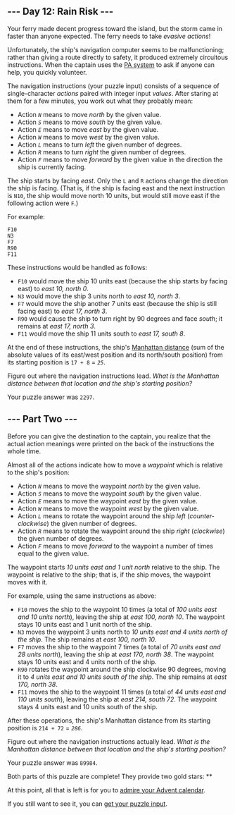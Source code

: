 ## \--- Day 12: Rain Risk ---

Your ferry made decent progress toward the island, but the storm came in faster than anyone expected. The ferry needs to take _evasive actions_!

Unfortunately, the ship's navigation computer seems to be malfunctioning; rather than giving a route directly to safety, it produced extremely circuitous instructions. When the captain uses the [PA system](https://en.wikipedia.org/wiki/Public_address_system) to ask if anyone can help, you quickly volunteer.

The navigation instructions (your puzzle input) consists of a sequence of single-character _actions_ paired with integer input _values_. After staring at them for a few minutes, you work out what they probably mean:

- Action _`N`_ means to move _north_ by the given value.
- Action _`S`_ means to move _south_ by the given value.
- Action _`E`_ means to move _east_ by the given value.
- Action _`W`_ means to move _west_ by the given value.
- Action _`L`_ means to turn _left_ the given number of degrees.
- Action _`R`_ means to turn _right_ the given number of degrees.
- Action _`F`_ means to move _forward_ by the given value in the direction the ship is currently facing.

The ship starts by facing _east_. Only the `L` and `R` actions change the direction the ship is facing. (That is, if the ship is facing east and the next instruction is `N10`, the ship would move north 10 units, but would still move east if the following action were `F`.)

For example:

```
F10
N3
F7
R90
F11
```

These instructions would be handled as follows:

- `F10` would move the ship 10 units east (because the ship starts by facing east) to _east 10, north 0_.
- `N3` would move the ship 3 units north to _east 10, north 3_.
- `F7` would move the ship another 7 units east (because the ship is still facing east) to _east 17, north 3_.
- `R90` would cause the ship to turn right by 90 degrees and face _south_; it remains at _east 17, north 3_.
- `F11` would move the ship 11 units south to _east 17, south 8_.

At the end of these instructions, the ship's [Manhattan distance](https://en.wikipedia.org/wiki/Manhattan_distance) (sum of the absolute values of its east/west position and its north/south position) from its starting position is `17 + 8` = _`25`_.

Figure out where the navigation instructions lead. _What is the Manhattan distance between that location and the ship's starting position?_

Your puzzle answer was `2297`.

## \--- Part Two ---

Before you can give the destination to the captain, you realize that the actual action meanings were printed on the back of the instructions the whole time.

Almost all of the actions indicate how to move a _waypoint_ which is relative to the ship's position:

- Action _`N`_ means to move the waypoint _north_ by the given value.
- Action _`S`_ means to move the waypoint _south_ by the given value.
- Action _`E`_ means to move the waypoint _east_ by the given value.
- Action _`W`_ means to move the waypoint _west_ by the given value.
- Action _`L`_ means to rotate the waypoint around the ship _left_ (_counter-clockwise_) the given number of degrees.
- Action _`R`_ means to rotate the waypoint around the ship _right_ (_clockwise_) the given number of degrees.
- Action _`F`_ means to move _forward_ to the waypoint a number of times equal to the given value.

The waypoint starts _10 units east and 1 unit north_ relative to the ship. The waypoint is relative to the ship; that is, if the ship moves, the waypoint moves with it.

For example, using the same instructions as above:

- `F10` moves the ship to the waypoint 10 times (a total of _100 units east and 10 units north_), leaving the ship at _east 100, north 10_. The waypoint stays 10 units east and 1 unit north of the ship.
- `N3` moves the waypoint 3 units north to _10 units east and 4 units north of the ship_. The ship remains at _east 100, north 10_.
- `F7` moves the ship to the waypoint 7 times (a total of _70 units east and 28 units north_), leaving the ship at _east 170, north 38_. The waypoint stays 10 units east and 4 units north of the ship.
- `R90` rotates the waypoint around the ship clockwise 90 degrees, moving it to _4 units east and 10 units south of the ship_. The ship remains at _east 170, north 38_.
- `F11` moves the ship to the waypoint 11 times (a total of _44 units east and 110 units south_), leaving the ship at _east 214, south 72_. The waypoint stays 4 units east and 10 units south of the ship.

After these operations, the ship's Manhattan distance from its starting position is `214 + 72` = _`286`_.

Figure out where the navigation instructions actually lead. _What is the Manhattan distance between that location and the ship's starting position?_

Your puzzle answer was `89984`.

Both parts of this puzzle are complete! They provide two gold stars: \*\*

At this point, all that is left is for you to [admire your Advent calendar](/2020).

If you still want to see it, you can [get your puzzle input](12/input).

